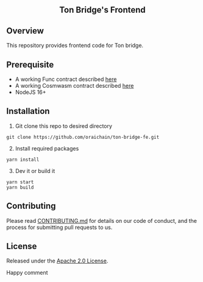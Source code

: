 <h2 align="center">
  Ton Bridge's Frontend
</h2>

## Overview

This repository provides frontend code for Ton bridge.

## Prerequisite

- A working Func contract described [here](https://github.com/oraichain/ton-contracts)
- A working Cosmwasm contract described [here](https://github.com/oraichain/tonbridge-cw-contracts)
- NodeJS 16+

## Installation

1. Git clone this repo to desired directory

```shell
git clone https://github.com/oraichain/ton-bridge-fe.git
```

2. Install required packages

```shell
yarn install
```

3. Dev it or build it

```shell
yarn start
yarn build
```


## Contributing

Please read [CONTRIBUTING.md](CONTRIBUTING.md) for details on our code of conduct, and the process for submitting pull requests to us.

## License

Released under the [Apache 2.0 License](LICENSE).

Happy comment
